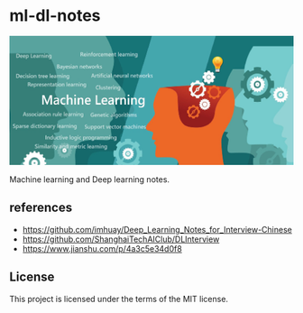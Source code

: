 # ml-dl-notes
![](./avatar.jpg)

Machine learning and Deep learning notes.

## references
- https://github.com/imhuay/Deep_Learning_Notes_for_Interview-Chinese
- https://github.com/ShanghaiTechAIClub/DLInterview
- https://www.jianshu.com/p/4a3c5e34d0f8

## License
This project is licensed under the terms of the MIT license.
